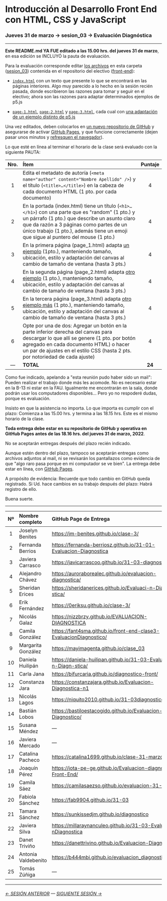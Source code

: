 # Introducción al Desarrollo Front End con HTML, CSS y JavaScript

### Jueves 31 de marzo → sesion_03 → Evaluación Diagnóstica

- - - - - - - - 

**Este README.md YA FUE editado a las 15.00 hrs. del jueves 31 de marzo**, en esa edición se INCLUYÓ la pauta de evaluación.

Para la evaluación corresponde editar [los archivos](https://profesorfaco.github.io/front-end/sesion_03/) en esta carpeta ([sesion_03](https://github.com/profesorfaco/front-end/tree/main/sesion_03)) contenida en el repositorio del electivo ([front-end](https://github.com/profesorfaco/front-end)):

- [`index.html`](https://github.com/profesorfaco/front-end/blob/main/sesion_03/index.html) con un texto que presente lo que se encontrará en las páginas interiores. Algo muy parecido a lo hecho en la sesión recién pasada, donde escribieron las razones para tomar y seguir en el electivo; ahora son las razones para adaptar determinados ejemplos de p5.js

- [`page-1.html`](https://github.com/profesorfaco/front-end/blob/main/sesion_03/page_1.html), [`page-2.html`](https://github.com/profesorfaco/front-end/blob/main/sesion_03/page_2.html) y [`page-3.html`](https://github.com/profesorfaco/front-end/blob/main/sesion_03/page_3.html), cada cual con [una adaptación de un ejemplo distinto de p5.js](https://p5js.org/es/examples/) 

Una vez editados, deben colocarlos en [un nuevo repositorio de GitHub](https://docs.github.com/es/get-started/quickstart/create-a-repo) y asegurarse de activar [GitHub Pages](https://docs.github.com/es/pages/getting-started-with-github-pages/creating-a-github-pages-site), y que funcione correctamente (dejen pasar unos minutos y [refresquen el navegador](https://www.elespanol.com/omicrono/software/20180428/metodo-recargar-webs-no-conoces-solucionara-problemas/303220419_0.html)).

Lo que esté en línea al terminar el horario de la clase será evaluado con la siguiente PAUTA:

| Nro. | Ítem | Puntaje |
|:----:|:------------|:-------:|
| 1 | Edita el metadato de autoría (`<meta name="author" content="Nombre Apellido" />`) y el título (`<title>…</title>`) en la cabeza de cada documento HTML (1 pto. por cada documento) | 4  |
| 2 | En la portada (index.html) tiene un título (`<h1>…</h1>`) con una parte que es "random" (1 pto.) y un párrafo (1 pto.) que describe un asunto claro que da razón a 3 páginas como partes de un único trabajo (1 pto.), además tiene un emoji que sigue al puntero del mouse (1 pto.) | 4 |
| 3 | En la primera página (page_1.html) adapta [un ejemplo](https://p5js.org/es/examples/) (1pto.), manteniendo tamaño, ubicación, estilo y adaptación del canvas al cambio de tamaño de ventana (hasta 3 pts.) | 4 |
| 4 | En la segunda página (page_2.html) adapta [otro ejemplo](https://p5js.org/es/examples/) (1 pto.), manteniendo tamaño, ubicación, estilo y adaptación del canvas al cambio de tamaño de ventana (hasta 3 pts.) | 4 |
| 5 | En la tercera página (page_3.html) adapta [otro ejemplo más](https://p5js.org/es/examples/) (1 pto.), manteniendo tamaño, ubicación, estilo y adaptación del canvas al cambio de tamaño de ventana (hasta 3 pts.) | 4 |
| 6 | Opte por una de dos: Agregar un botón en la parte inferior derecha del canvas para descargar lo que allí se genere (1 pto. por botón agregado en cada documento HTML) o hacer un par de ajustes en el estilo CSS (hasta 2 pts. por notoriedad de cada ajuste) | 4 |
| —  | **TOTAL** | **24** |


Como fue indicado, apelando a "esta reunión pudo haber sido un mail": Pueden realizar el trabajo donde más les acomode. No es necesario estar en la B-13 ni estar en la FAU. Igualmente me encontrarán en la sala, donde podrán usar los computadores disponibles… Pero yo no respoderé dudas, porque es evaluación.

Insisto en que la asistencia no importa. Lo que importa es cumplir con el plazo: Comienza a las 15.00 hrs. y termina a las 18.15 hrs. Este es el mismo horario de la clase. 

**Toda entrega debe estar en su repositorio de GitHub y operativa en GitHub Pages antes de las 18.16 hrs. del jueves 31 de marzo, 2022**.

No se aceptarán entregas después del plazo recién indicado. 

Aunque estén dentro del plazo, tampoco se aceptarán entregas como archivos adjuntos al mail, ni se revisarán los pantallazos como evidencia de que "algo raro pasa porque en mi computador se ve bien". La entrega debe estar en línea, con [GitHub Pages](https://docs.github.com/es/pages/getting-started-with-github-pages/configuring-a-publishing-source-for-your-github-pages-site).

A propósito de evidencia: Recuerde que todo cambio en GitHub queda registrado. Si Ud. hace cambios en su trabajo después del plazo: Habrá registro de ello.

Buena suerte.

- - - - - - - 

|	Nº	|	Nombre completo	|	GitHub Page de Entrega	|	NOTA	|
|	:-----:	|	:------------------------|:-----------------------|:---------:|
|	1	|	Joselyn Benites	|	https://jm-benites.github.io/clase-3/	|	6,0	|
|	2	|	Fernanda Berrios	|	https://fernanda-berriosz.github.io/31-01-Evaluacion-Diagnostica	|	5,3	|
|	3	|	Javiera Carrasco	|	https://javicarrascoo.github.io/31-03-diagnostico/	|	5,8	|
|	4	|	Alejandro Chávez	|	https://auroraborealec.github.io/evaluacion-diagnostica/	|	4,8	|
|	5	|	Sheridan Erices	|	https://sheridanerices.github.io/Evaluaci-n-Diagn-stica/	|	6,3	|
|	6	|	Erik Fernández	|	https://0eriksu.github.io/clase-3/	|	5,5	|
|	7	|	Nicolás Galaz	|	https://nizzbrzy.github.io/EVALUACION-DIAGNOSTICA	|	4,5	|
|	8	|	Camila González	|	https://fant4sma.github.io/front-end-clase3-EvaluacionDiagnostico/	|	6,6	|
|	9	|	Margarita González	|	https://mayimagenta.github.io/clase_03	|	5,3	|
|	10	|	Daniela Huilipán	|	https://daniela-huilipan.github.io/31-03-Evaluaci-n-Diagn-stica/	|	7,0	|
|	11	|	Carla Jana	|	https://bifurcaria.github.io/diagnostico-front/	|	7,0	|
|	12	|	Constanza Jara	|	https://constanzajara.github.io/Evaluacion-Diagnostica-n1	|	5,6	|
|	13	|	Nicolás Lagos	|	https://niquito2010.github.io/31-03diagnostico/	|	5,0	|
|	14	|	Bastián Lobos	|	https://bastiloestacogido.github.io/Evaluacion-Diagnostico/	|	7,0	|
|	15	|	Susana Méndez	|	—	|	1,0	|
|	16	|	Javiera Mercado	|	—	|	1,0	|
|	17	|	Catalina Pacheco	|	https://catalina1699.github.io/clase-31-marzo	|	3,5	|
|	18	|	Joaquín Pérez	|	https://jota-pe-ge.github.io/Evaluacion-diagnostica-Front-End/	|	7,0	|
|	19	|	Camila Sáez	|	https://camilasaezso.github.io/evaluacion-31-03/	|	6,6	|
|	20	|	Fabiola Sánchez	|	https://fab9904.github.io/31-03	|	5,3	|
|	21	|	Tamara Sánchez	|	https://sunkissedjm.github.io/diagnostico	|	5,5	|
|	22	|	Javiera Silva	|	https://millaraynanculeo.github.io/31-03-Evaluaci-nDiagnostica	|	6,0	|
|	23	|	Danet Triviño	|	https://danettrivino.github.io/Evaluacion-Diagnostico/	|	4,8	|
|	24	|	Antonia Valdebenito	|	https://b444mbi.github.io/evaluacion_diagnostica_01/	|	6,0	|
|	25	|	Tomás Zúñiga	|	—	|	1,0	|
								
								
								
- - - - - - -

###### [← SESIÓN ANTERIOR](https://github.com/profesorfaco/front-end/tree/main/sesion_02) — [SIGUIENTE SESIÓN →](https://github.com/profesorfaco/front-end/tree/main/sesion_04)
